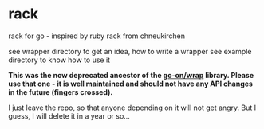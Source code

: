 rack
====

rack for go - inspired by ruby rack from chneukirchen 

see wrapper directory to get an idea, how to write a wrapper
see example directory to know how to use it

**This was the now deprecated ancestor of the [go-on/wrap](http://github.com/go-on/wrap)
library. Please use that one - it is well maintained and should not have
any API changes in the future (fingers crossed).**

I just leave the repo, so that anyone depending on it will not get 
angry. But I guess, I will delete it in a year or so...